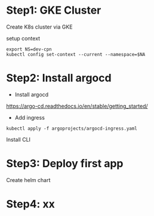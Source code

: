 # Step1: GKE Cluster

Create K8s cluster via GKE

setup context

```shell
export NS=dev-cpn
kubectl config set-context --current --namespace=$NA
```


# Step2: Install argocd

- Install argocd

https://argo-cd.readthedocs.io/en/stable/getting_started/

- Add ingress

```shell
kubectl apply -f argoprojects/argocd-ingress.yaml
```

Install CLI

# Step3: Deploy first app

Create helm chart

# Step4: xx


